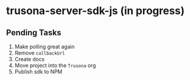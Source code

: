 # trusona-server-sdk-js (in progress)

## Pending Tasks

1. Make polling great again
2. Remove `callbackUrl`
3. Create docs
4. Move project into the `Trusona` org
5. Publish sdk to NPM